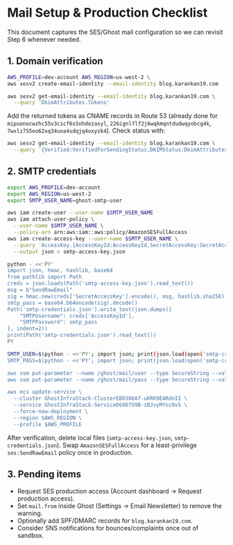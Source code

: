 # Mail Setup & Production Checklist

This document captures the SES/Ghost mail configuration so we can revisit Step 6 whenever needed.

## 1. Domain verification

```bash
AWS_PROFILE=dev-account AWS_REGION=us-west-2 \
aws sesv2 create-email-identity --email-identity blog.karankan19.com

aws sesv2 get-email-identity --email-identity blog.karankan19.com \
  --query 'DkimAttributes.Tokens'
```

Add the returned tokens as CNAME records in Route 53 (already done for `mipuonocwzhc55v3cicf6s5nhdezasyl`, `226ignlflf2j6wqkmqntdudwqyobcg4k`, `7wxlz755eo62xq34uoa4sdqjq4oxyzk4`). Check status with:

```bash
aws sesv2 get-email-identity --email-identity blog.karankan19.com \
  --query '{Verified:VerifiedForSendingStatus,DKIMStatus:DkimAttributes.Status}'
```

## 2. SMTP credentials

```bash
export AWS_PROFILE=dev-account
export AWS_REGION=us-west-2
export SMTP_USER_NAME=ghost-smtp-user

aws iam create-user --user-name $SMTP_USER_NAME
aws iam attach-user-policy \
  --user-name $SMTP_USER_NAME \
  --policy-arn arn:aws:iam::aws:policy/AmazonSESFullAccess
aws iam create-access-key --user-name $SMTP_USER_NAME \
  --query 'AccessKey.{AccessKeyId:AccessKeyId,SecretAccessKey:SecretAccessKey}' \
  --output json > smtp-access-key.json

python - <<'PY'
import json, hmac, hashlib, base64
from pathlib import Path
creds = json.loads(Path('smtp-access-key.json').read_text())
msg = b"SendRawEmail"
sig = hmac.new(creds['SecretAccessKey'].encode(), msg, hashlib.sha256).digest()
smtp_pass = base64.b64encode(sig).decode()
Path('smtp-credentials.json').write_text(json.dumps({
    "SMTPUsername": creds['AccessKeyId'],
    "SMTPPassword": smtp_pass
}, indent=2))
print(Path('smtp-credentials.json').read_text())
PY

SMTP_USER=$(python - <<'PY'; import json; print(json.load(open('smtp-credentials.json'))['SMTPUsername']); PY)
SMTP_PASS=$(python - <<'PY'; import json; print(json.load(open('smtp-credentials.json'))['SMTPPassword']); PY)

aws ssm put-parameter --name /ghost/mail/user --type SecureString --value "$SMTP_USER" --overwrite --region $AWS_REGION --profile $AWS_PROFILE
aws ssm put-parameter --name /ghost/mail/pass --type SecureString --value "$SMTP_PASS" --overwrite --region $AWS_REGION --profile $AWS_PROFILE

aws ecs update-service \
  --cluster GhostInfraStack-ClusterEB0386A7-uKRK9EARdnII \
  --service GhostInfraStack-ServiceD69D759B-zBJvyMYoz8vS \
  --force-new-deployment \
  --region $AWS_REGION \
  --profile $AWS_PROFILE
```

After verification, delete local files (`smtp-access-key.json`, `smtp-credentials.json`). Swap `AmazonSESFullAccess` for a least-privilege `ses:SendRawEmail` policy once in production.

## 3. Pending items

- Request SES production access (Account dashboard → Request production access).
- Set `mail.from` inside Ghost (Settings → Email Newsletter) to remove the warning.
- Optionally add SPF/DMARC records for `blog.karankan19.com`.
- Consider SNS notifications for bounces/complaints once out of sandbox.
